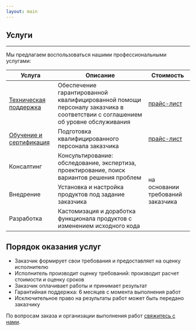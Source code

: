 ```yaml
---
layout: main
---
```

<section id="services" class="page-section">
    <div class="container px-4 px-lg-5 py-5">
        <div class="row justify-content-center">
            <div class="col">
                <h1>Услуги</h1>
                <hr class="divider" />
            </div>
        </div>
        <div class="row">
            <div class="col">
                <p>Мы предлагаем воспользоваться нашими профессиональными услугами:</p>
                <table class="table">
                    <thead>
                        <tr>
                            <th scope="col">Услуга</th>
                            <th scope="col">Описание</th>
                            <th scope="col">Стоимость</th>
                        </tr>
                    </thead>
                    <tbody>
                        <tr>
                            <td scope="row"><a href="/support">Техническая поддержка</a></td>
                            <td scope="row">Обеспечение гарантированной квалифицированной помощи персоналу заказчика в соответствии с соглашением об уровне обслуживания</td>
                            <td scope="row" ><a href="/price#support">прайс-лист</a></td>                        
                        </tr>
                        <tr>
                            <td scope="row"><a href="/education">Обучение и сертификация</a></td>
                            <td scope="row">Подготовка квалифицированного персонала заказчика</td>
                            <td scope="row"><a href="/price#education">прайс-лист</a></td>                        
                        </tr>
                        <tr>
                            <td scope="row">Консалтинг</td>
                            <td scope="row">Консультирование: обследование, экспертиза, проектирование, поиск вариантов решения проблем</td>
                            <td scope="row" rowspan="3" valign="center">на основании требований заказчика</td>
                        </tr>
                        <tr>
                            <td scope="row">Внедрение</td>
                            <td scope="row">Установка и настройка продуктов под задание заказчика</td>
                        </tr>
                        <tr>
                            <td scope="row">Разработка</td>
                            <td scope="row">Кастомизация и доработка функционала продуктов с изменением исходного кода</td>
                        </tr>
                    </tbody>
                </table>
            </div>
        </div>
        <div class="row">
            <div class="col">
                <h2>Порядок оказания услуг</h2>
                <ul>
                    <li>Заказчик формирует свои требования и предоставляет на оценку исполнителю</li>  
                    <li>Исполнитель производит оценку требований: производит расчет стоимости и оценку сроков</li>
                    <li>Заказчик оплачивает работы и принимает результат</li>
                    <li>Гарантийная поддержка: 6 месяцев с момента выполнения работ</li>
                    <li>Исключительное право на результаты работ может быть передано заказчику</li>
                </ul>
                <p>По вопросам заказа и организации выполнения работ <a href="/contacts">свяжитесь с нами</a>.</p>
            </div>
        </div>
    </div>
</section>